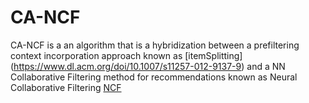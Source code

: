 # CA-NCF

CA-NCF is a an algorithm that is a hybridization between a prefiltering context incorporation approach known as [itemSplitting] (https://www.dl.acm.org/doi/10.1007/s11257-012-9137-9) and a NN Collaborative Filtering method for recommendations known as Neural Collaborative Filtering [NCF](https://arxiv.org/abs/1708.05031)

